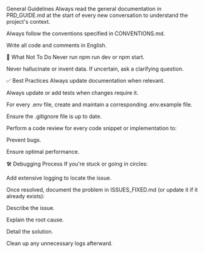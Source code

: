 General Guidelines
Always read the general documentation in PRD_GUIDE.md at the start of every new conversation to understand the project's context.

Always follow the conventions specified in CONVENTIONS.md.

Write all code and comments in English.

🚫 What Not To Do
Never run npm run dev or npm start.

Never hallucinate or invent data. If uncertain, ask a clarifying question.

✅ Best Practices
Always update documentation when relevant.

Always update or add tests when changes require it.

For every .env file, create and maintain a corresponding .env.example file.

Ensure the .gitignore file is up to date.

Perform a code review for every code snippet or implementation to:

Prevent bugs.

Ensure optimal performance.

🛠️ Debugging Process
If you're stuck or going in circles:

Add extensive logging to locate the issue.

Once resolved, document the problem in ISSUES_FIXED.md (or update it if it already exists):

Describe the issue.

Explain the root cause.

Detail the solution.

Clean up any unnecessary logs afterward.